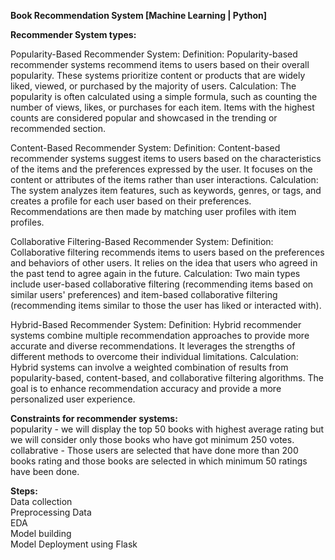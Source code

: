 **Book Recommendation System [Machine Learning | Python]**<br />

**Recommender System types:**<br />

Popularity-Based Recommender System:
Definition: Popularity-based recommender systems recommend items to users based on their overall popularity. These systems prioritize content or products that are widely liked, viewed, or purchased by the majority of users.
Calculation: The popularity is often calculated using a simple formula, such as counting the number of views, likes, or purchases for each item. Items with the highest counts are considered popular and showcased in the trending or recommended section.

Content-Based Recommender System:
Definition: Content-based recommender systems suggest items to users based on the characteristics of the items and the preferences expressed by the user. It focuses on the content or attributes of the items rather than user interactions.
Calculation: The system analyzes item features, such as keywords, genres, or tags, and creates a profile for each user based on their preferences. Recommendations are then made by matching user profiles with item profiles.

Collaborative Filtering-Based Recommender System:
Definition: Collaborative filtering recommends items to users based on the preferences and behaviors of other users. It relies on the idea that users who agreed in the past tend to agree again in the future.
Calculation: Two main types include user-based collaborative filtering (recommending items based on similar users' preferences) and item-based collaborative filtering (recommending items similar to those the user has liked or interacted with).

Hybrid-Based Recommender System:
Definition: Hybrid recommender systems combine multiple recommendation approaches to provide more accurate and diverse recommendations. It leverages the strengths of different methods to overcome their individual limitations.
Calculation: Hybrid systems can involve a weighted combination of results from popularity-based, content-based, and collaborative filtering algorithms. The goal is to enhance recommendation accuracy and provide a more personalized user experience. 

**Constraints for recommender systems:**<br />
popularity - we will display the top 50 books with highest average rating but we will consider only those books who have got minimum 250 votes.<br />
collabrative - Those users are selected that have done more than 200 books rating and those books are selected in which minimum 50 ratings have been done.

**Steps:** <br />
Data collection<br />
Preprocessing Data<br />
EDA<br />
Model building<br />
Model Deployment using Flask<br />
